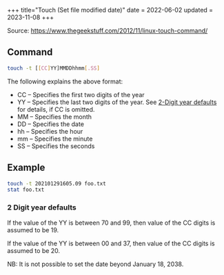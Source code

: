 +++
title="Touch (Set file modified date)"
date = 2022-06-02
updated = 2023-11-08
+++

Source: <https://www.thegeekstuff.com/2012/11/linux-touch-command/>

## Command

```sh
touch -t [[CC]YY]MMDDhhmm[.SS]
```

The following explains the above format:

* CC – Specifies the first two digits of the year
* YY – Specifies the last two digits of the year.
  See [2-Digit year defaults](#2-digit-year-defaults) for details, if CC is omitted.
* MM – Specifies the month
* DD – Specifies the date
* hh – Specifies the hour
* mm – Specifies the minute
* SS – Specifies the seconds

## Example

```sh
touch -t 202101291605.09 foo.txt
stat foo.txt
```

### 2 Digit year defaults

If the value of the YY is between 70 and 99,
then value of the CC digits is assumed to be 19.

If the value of the YY is between 00 and 37,
then value of the CC digits is assumed to be 20.

NB: It is not possible to set the date beyond January 18, 2038.
